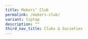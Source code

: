 ```yaml
---
title: Makers’ Club
permalink: /makers-club/
variant: tiptap
description: ""
third_nav_title: Clubs & Societies
---
```

